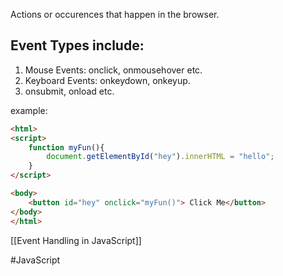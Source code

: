 Actions or occurences that happen in the browser.

## Event Types include:
1. Mouse Events: onclick, onmousehover etc.
2. Keyboard Events: onkeydown, onkeyup.
3. onsubmit, onload etc.

example:

``` html
<html>
<script>
	function myFun(){
		document.getElementById("hey").innerHTML = "hello";
	}
</script>

<body>
	<button id="hey" onclick="myFun()"> Click Me</button>
</body>
</html>
```
[[Event Handling in JavaScript]]

#JavaScript

